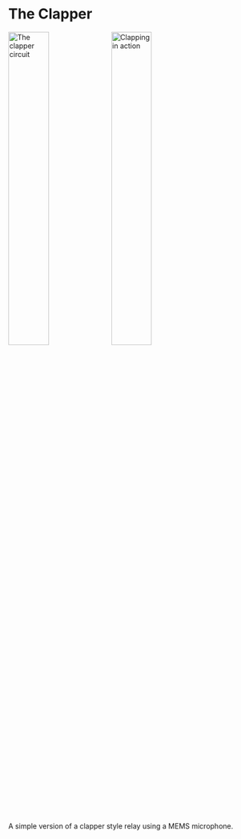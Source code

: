 # The Clapper

<img src="/.images/clapper.jpg?raw=true" alt="The clapper circuit" width="40%"/> <img src="/./images/clapping.gif" alt="Clapping in action" width="40%"/>

A simple version of a clapper style relay using a MEMS microphone.